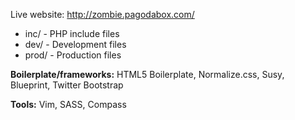 Live website: http://zombie.pagodabox.com/

- inc/ - PHP include files
- dev/ - Development files
- prod/ - Production files

**Boilerplate/frameworks:** HTML5 Boilerplate, Normalize.css, Susy, Blueprint, Twitter Bootstrap

**Tools:** Vim, SASS, Compass